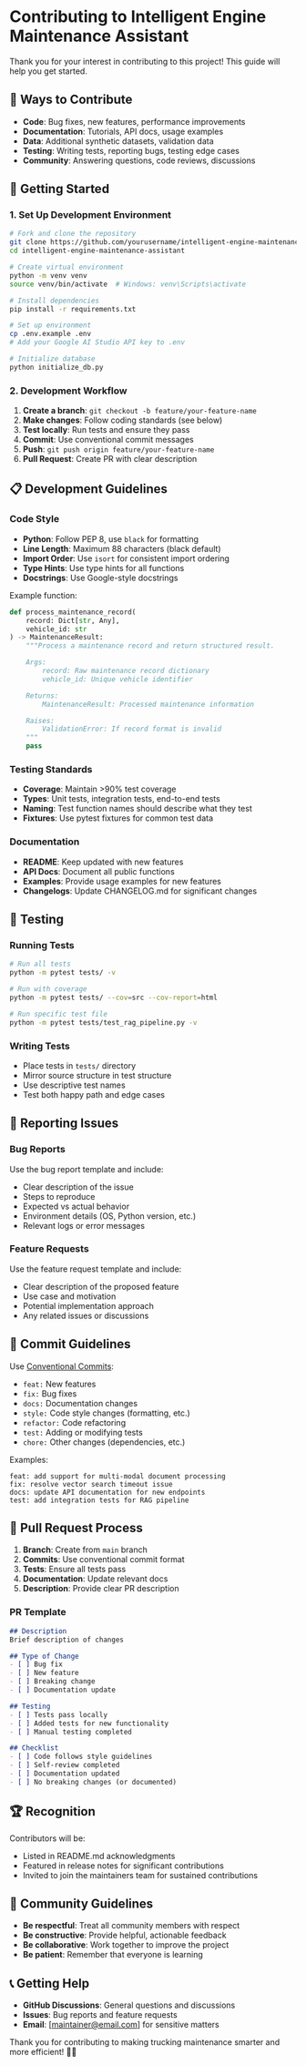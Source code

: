 # Contributing to Intelligent Engine Maintenance Assistant

Thank you for your interest in contributing to this project! This guide will help you get started.

## 🌟 Ways to Contribute

- **Code**: Bug fixes, new features, performance improvements
- **Documentation**: Tutorials, API docs, usage examples  
- **Data**: Additional synthetic datasets, validation data
- **Testing**: Writing tests, reporting bugs, testing edge cases
- **Community**: Answering questions, code reviews, discussions

## 🚀 Getting Started

### 1. Set Up Development Environment

```bash
# Fork and clone the repository
git clone https://github.com/yourusername/intelligent-engine-maintenance-assistant.git
cd intelligent-engine-maintenance-assistant

# Create virtual environment
python -m venv venv
source venv/bin/activate  # Windows: venv\Scripts\activate

# Install dependencies
pip install -r requirements.txt

# Set up environment
cp .env.example .env
# Add your Google AI Studio API key to .env

# Initialize database
python initialize_db.py
```

### 2. Development Workflow

1. **Create a branch**: `git checkout -b feature/your-feature-name`
2. **Make changes**: Follow coding standards (see below)
3. **Test locally**: Run tests and ensure they pass
4. **Commit**: Use conventional commit messages
5. **Push**: `git push origin feature/your-feature-name`
6. **Pull Request**: Create PR with clear description

## 📋 Development Guidelines

### Code Style
- **Python**: Follow PEP 8, use `black` for formatting
- **Line Length**: Maximum 88 characters (black default)
- **Import Order**: Use `isort` for consistent import ordering
- **Type Hints**: Use type hints for all functions
- **Docstrings**: Use Google-style docstrings

Example function:
```python
def process_maintenance_record(
    record: Dict[str, Any], 
    vehicle_id: str
) -> MaintenanceResult:
    """Process a maintenance record and return structured result.

    Args:
        record: Raw maintenance record dictionary
        vehicle_id: Unique vehicle identifier

    Returns:
        MaintenanceResult: Processed maintenance information

    Raises:
        ValidationError: If record format is invalid
    """
    pass
```

### Testing Standards
- **Coverage**: Maintain >90% test coverage
- **Types**: Unit tests, integration tests, end-to-end tests
- **Naming**: Test function names should describe what they test
- **Fixtures**: Use pytest fixtures for common test data

### Documentation
- **README**: Keep updated with new features
- **API Docs**: Document all public functions
- **Examples**: Provide usage examples for new features
- **Changelogs**: Update CHANGELOG.md for significant changes

## 🧪 Testing

### Running Tests
```bash
# Run all tests
python -m pytest tests/ -v

# Run with coverage
python -m pytest tests/ --cov=src --cov-report=html

# Run specific test file  
python -m pytest tests/test_rag_pipeline.py -v
```

### Writing Tests
- Place tests in `tests/` directory
- Mirror source structure in test structure
- Use descriptive test names
- Test both happy path and edge cases

## 🐛 Reporting Issues

### Bug Reports
Use the bug report template and include:
- Clear description of the issue
- Steps to reproduce
- Expected vs actual behavior
- Environment details (OS, Python version, etc.)
- Relevant logs or error messages

### Feature Requests  
Use the feature request template and include:
- Clear description of the proposed feature
- Use case and motivation
- Potential implementation approach
- Any related issues or discussions

## 📝 Commit Guidelines

Use [Conventional Commits](https://www.conventionalcommits.org/):

- `feat:` New features
- `fix:` Bug fixes  
- `docs:` Documentation changes
- `style:` Code style changes (formatting, etc.)
- `refactor:` Code refactoring
- `test:` Adding or modifying tests
- `chore:` Other changes (dependencies, etc.)

Examples:
```
feat: add support for multi-modal document processing
fix: resolve vector search timeout issue
docs: update API documentation for new endpoints
test: add integration tests for RAG pipeline
```

## 🔄 Pull Request Process

1. **Branch**: Create from `main` branch
2. **Commits**: Use conventional commit format
3. **Tests**: Ensure all tests pass
4. **Documentation**: Update relevant docs
5. **Description**: Provide clear PR description

### PR Template
```markdown
## Description
Brief description of changes

## Type of Change
- [ ] Bug fix
- [ ] New feature  
- [ ] Breaking change
- [ ] Documentation update

## Testing
- [ ] Tests pass locally
- [ ] Added tests for new functionality
- [ ] Manual testing completed

## Checklist
- [ ] Code follows style guidelines
- [ ] Self-review completed
- [ ] Documentation updated
- [ ] No breaking changes (or documented)
```

## 🏆 Recognition

Contributors will be:
- Listed in README.md acknowledgments
- Featured in release notes for significant contributions  
- Invited to join the maintainers team for sustained contributions

## 💬 Community Guidelines

- **Be respectful**: Treat all community members with respect
- **Be constructive**: Provide helpful, actionable feedback
- **Be collaborative**: Work together to improve the project
- **Be patient**: Remember that everyone is learning

## 📞 Getting Help

- **GitHub Discussions**: General questions and discussions
- **Issues**: Bug reports and feature requests
- **Email**: [maintainer@email.com] for sensitive matters

Thank you for contributing to making trucking maintenance smarter and more efficient! 🚚✨
